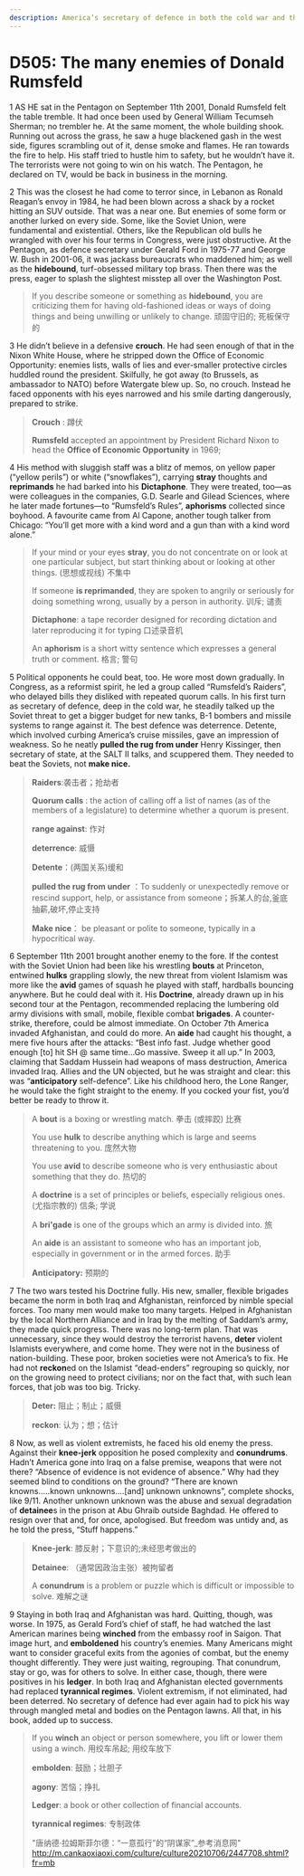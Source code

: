 ```yaml
---
description: America’s secretary of defence in both the cold war and the modern era died on June 29th
---
```


# D505: The many enemies of Donald Rumsfeld
1 AS HE sat in the Pentagon on September 11th 2001, Donald Rumsfeld felt the table tremble. It had once been used by General William Tecumseh Sherman; no trembler he. At the same moment, the whole building shook. Running out across the grass, he saw a huge blackened gash in the west side, figures scrambling out of it, dense smoke and flames. He ran towards the fire to help. His staff tried to hustle him to safety, but he wouldn’t have it. The terrorists were not going to win on his watch. The Pentagon, he declared on TV, would be back in business in the morning.

2 This was the closest he had come to terror since, in Lebanon as Ronald Reagan’s envoy in 1984, he had been blown across a shack by a rocket hitting an SUV outside. That was a near one. But enemies of some form or another lurked on every side. Some, like the Soviet Union, were fundamental and existential. Others, like the Republican old bulls he wrangled with over his four terms in Congress, were just obstructive. At the Pentagon, as defence secretary under Gerald Ford in 1975-77 and George W. Bush in 2001-06, it was jackass bureaucrats who maddened him; as well as the **hidebound**, turf-obsessed military top brass. Then there was the press, eager to splash the slightest misstep all over the Washington Post.

> If you describe someone or something as **hidebound**, you are criticizing them for having old-fashioned ideas or ways of doing things and being unwilling or unlikely to change. 顽固守旧的; 死板保守的
>

3 He didn’t believe in a defensive **crouch**. He had seen enough of that in the Nixon White House, where he stripped down the Office of Economic Opportunity: enemies lists, walls of lies and ever-smaller protective circles huddled round the president. Skilfully, he got away (to Brussels, as ambassador to NATO) before Watergate blew up. So, no crouch. Instead he faced opponents with his eyes narrowed and his smile darting dangerously, prepared to strike.

> **Crouch** : 蹲伏
>
> **Rumsfeld** accepted an appointment by President Richard Nixon to head the **Office of Economic Opportunity** in 1969;
>

4 His method with sluggish staff was a blitz of memos, on yellow paper (“yellow perils”) or white (“snowflakes”), carrying **stray** thoughts and **reprimands** he had barked into his **Dictaphone**. They were treated, too—as were colleagues in the companies, G.D. Searle and Gilead Sciences, where he later made fortunes—to “Rumsfeld’s Rules”, **aphorisms** collected since boyhood. A favourite came from Al Capone, another tough talker from Chicago: “You’ll get more with a kind word and a gun than with a kind word alone.”

> If your mind or your eyes **stray**, you do not concentrate on or look at one particular subject, but start thinking about or looking at other things. (思想或视线) 不集中
>
> If someone **is reprimanded**, they are spoken to angrily or seriously for doing something wrong, usually by a person in authority. 训斥; 谴责
>
> **Dictaphone**: a tape recorder designed for recording dictation and later reproducing it for typing 口述录音机
>
> An **aphorism** is a short witty sentence which expresses a general truth or comment. 格言; 警句
>

5 Political opponents he could beat, too. He wore most down gradually. In Congress, as a reformist spirit, he led a group called “Rumsfeld’s Raiders”, who delayed bills they disliked with repeated quorum calls. In his first turn as secretary of defence, deep in the cold war, he steadily talked up the Soviet threat to get a bigger budget for new tanks, B-1 bombers and missile systems to range against it. The best defence was deterrence. Detente, which involved curbing America’s cruise missiles, gave an impression of weakness. So he neatly **pulled the rug from under** Henry Kissinger, then secretary of state, at the SALT II talks, and scuppered them. They needed to beat the Soviets, not **make nice.**

> **Raiders**:袭击者；抢劫者
>
> **Quorum calls** : the action of calling off a list of names (as of the members of a legislature) to determine whether a quorum is present.
>
> **range against**: 作对
>
> **deterrence**: 威慑
>
> **Detente**：(两国关系)缓和
>
> **pulled the rug from under** ：To suddenly or unexpectedly remove or rescind support, help, or assistance from someone；拆某人的台,釜底抽薪,破坏,停止支持
>
> **Make nice**： be pleasant or polite to someone, typically in a hypocritical way.
>

6 September 11th 2001 brought another enemy to the fore. If the contest with the Soviet Union had been like his wrestling **bouts** at Princeton, entwined **hulks** grappling slowly, the new threat from violent Islamism was more like the **avid** games of squash he played with staff, hardballs bouncing anywhere. But he could deal with it. His **Doctrine**, already drawn up in his second tour at the Pentagon, recommended replacing the lumbering old army divisions with small, mobile, flexible combat **brigades**. A counter-strike, therefore, could be almost immediate. On October 7th America invaded Afghanistan, and could do more. An **aide** had caught his thought, a mere five hours after the attacks: “Best info fast. Judge whether good enough [to] hit SH @ same time...Go massive. Sweep it all up.” In 2003, claiming that Saddam Hussein had weapons of mass destruction, America invaded Iraq. Allies and the UN objected, but he was straight and clear: this was “**anticipatory** self-defence”. Like his childhood hero, the Lone Ranger, he would take the fight straight to the enemy. If you cocked your fist, you’d better be ready to throw it.

> A **bout** is a boxing or wrestling match. 拳击 (或摔跤) 比赛
>
> You use **hulk** to describe anything which is large and seems threatening to you. 庞然大物
>
> You use **avid** to describe someone who is very enthusiastic about something that they do. 热切的
>
> A **doctrine** is a set of principles or beliefs, especially religious ones. (尤指宗教的) 信条; 学说
>
> A **bri'gade** is one of the groups which an army is divided into. 旅
>
> An **aide** is an assistant to someone who has an important job, especially in government or in the armed forces. 助手
>
> **Anticipatory:** 预期的
>

7 The two wars tested his Doctrine fully. His new, smaller, flexible brigades became the norm in both Iraq and Afghanistan, reinforced by nimble special forces. Too many men would make too many targets. Helped in Afghanistan by the local Northern Alliance and in Iraq by the melting of Saddam’s army, they made quick progress. There was no long-term plan. That was unnecessary, since they would destroy the terrorist havens, **deter** violent Islamists everywhere, and come home. They were not in the business of nation-building. These poor, broken societies were not America’s to fix. He had not **reckon**ed on the Islamist “dead-enders” regrouping so quickly, nor on the growing need to protect civilians; nor on the fact that, with such lean forces, that job was too big. Tricky.

> **Deter:** 阻止；制止；威慑
>
> **reckon**: 认为；想；估计
>

8 Now, as well as violent extremists, he faced his old enemy the press. Against their **knee-jerk** opposition he posed complexity and **conundrums**. Hadn’t America gone into Iraq on a false premise, weapons that were not there? “Absence of evidence is not evidence of absence.” Why had they seemed blind to conditions on the ground? “There are known knowns.....known unknowns....[and] unknown unknowns”, complete shocks, like 9/11. Another unknown unknown was the abuse and sexual degradation of **detainee**s in the prison at Abu Ghraib outside Baghdad. He offered to resign over that and, for once, apologised. But freedom was untidy and, as he told the press, “Stuff happens.”

> **Knee-jerk**: 膝反射；下意识的;未经思考做出的
>
> **Detainee**: （通常因政治主张）被拘留者
>
> A **conundrum** is a problem or puzzle which is difficult or impossible to solve. 难解之谜
>

9 Staying in both Iraq and Afghanistan was hard. Quitting, though, was worse. In 1975, as Gerald Ford’s chief of staff, he had watched the last American marines being **winched** from the embassy roof in Saigon. That image hurt, and **emboldened** his country’s enemies. Many Americans might want to consider graceful exits from the agonies of combat, but the enemy thought differently. They were just waiting, regrouping. That conundrum, stay or go, was for others to solve. In either case, though, there were positives in his **ledger**. In both Iraq and Afghanistan elected governments had replaced **tyrannical regimes**. Violent extremism, if not eliminated, had been deterred. No secretary of defence had ever again had to pick his way through mangled metal and bodies on the Pentagon lawns. All that, in his book, added up to success.

> If you **winch** an object or person somewhere, you lift or lower them using a winch. 用绞车吊起; 用绞车放下
>
> **embolden**: 鼓励；壮胆子
>
> **agony**: 苦恼；挣扎
>
> **Ledger**: a book or other collection of financial accounts.
>
> **tyrannical regimes**: 专制政体
>
> "唐纳德·拉姆斯菲尔德：“一意孤行”的“阴谋家”_参考消息网" http://m.cankaoxiaoxi.com/culture/culture20210706/2447708.shtml?fr=mb
>

